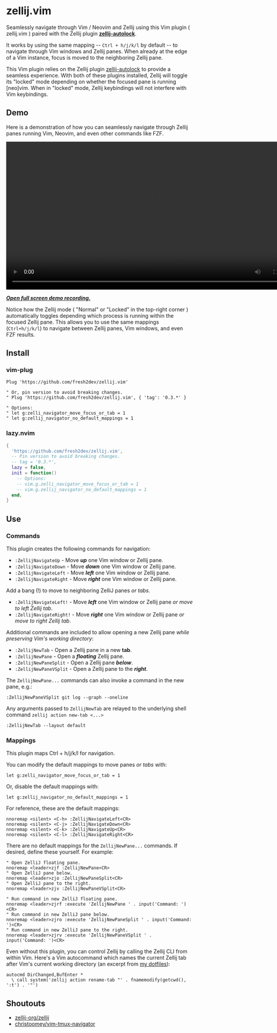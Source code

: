 # zellij.vim

Seamlessly navigate through Vim / Neovim and Zellij using this Vim plugin ( zellij.vim ) paired with the Zellij plugin [**zellij-autolock**](https://github.com/fresh2dev/zellij-autolock).

It works by using the same mapping -- `Ctrl + h/j/k/l` by default -- to navigate through Vim windows and Zellij panes. When already at the edge of a Vim instance, focus is moved to the neighboring Zellij pane.

This Vim plugin relies on the Zellij plugin [zellij-autolock](https://github.com/fresh2dev/zellij-autolock) to provide a seamless experience. With both of these plugins installed, Zellij will toggle its "locked" mode depending on whether the focused pane is running [neo]vim. When in "locked" mode, Zellij keybindings will not interfere with Vim keybindings.

## Demo

Here is a demonstration of how you can seamlessly navigate through Zellij panes running Vim, Neovim, and even other commands like FZF.

<video autoplay="false" controls="controls" style="width: 800px;">
  <source src="https://img.fresh2.dev/1733381151.mp4" type="video/mp4"/>
  <p><i>This page does not support mp4 video playback.</i></p>
  <p><i><a href="https://img.fresh2.dev/1733381151.mp4" target="_blank">Click here to watch the demo recording.</a></i></p>
</video>
<p><b><i><a href="https://img.fresh2.dev/1733381151.mp4" target="_blank">Open full screen demo recording.</a></i></b></p>

Notice how the Zellij mode ( "Normal" or "Locked" in the top-right corner ) automatically toggles depending which process is running within the focused Zellij pane. This allows you to use the same mappings (`Ctrl+h/j/k/l`) to navigate between Zellij panes, Vim windows, and even FZF results.

## Install

### vim-plug

```vim
Plug 'https://github.com/fresh2dev/zellij.vim'

" Or, pin version to avoid breaking changes.
" Plug 'https://github.com/fresh2dev/zellij.vim', { 'tag': '0.3.*' }

" Options:
" let g:zelli_navigator_move_focus_or_tab = 1
" let g:zellij_navigator_no_default_mappings = 1
```

### lazy.nvim

```lua
{
  'https://github.com/fresh2dev/zellij.vim',
  -- Pin version to avoid breaking changes.
  -- tag = '0.3.*',
  lazy = false,
  init = function()
    -- Options:
    -- vim.g.zelli_navigator_move_focus_or_tab = 1
    -- vim.g.zellij_navigator_no_default_mappings = 1
  end,
}
```

## Use

### Commands

This plugin creates the following commands for navigation:

- `:ZellijNavigateUp` - Move ***up*** one Vim window or Zellij pane.
- `:ZellijNavigateDown` - Move ***down*** one Vim window or Zellij pane.
- `:ZellijNavigateLeft` - Move ***left*** one Vim window or Zellij pane.
- `:ZellijNavigateRight` - Move ***right*** one Vim window or Zellij pane.

Add a bang (!) to move to neighboring ZelliJ panes *or tabs*.

- `:ZellijNavigateLeft!` - Move ***left*** one Vim window or Zellij pane *or move to left Zellij tab*.
- `:ZellijNavigateRight!` - Move ***right*** one Vim window or Zellij pane *or move to right Zellij tab*.

Additional commands are included to allow opening a new Zellij pane *while preserving Vim's working directory*:

- `:ZellijNewTab` - Open a Zellij pane in a new **tab**.
- `:ZellijNewPane` - Open a ***floating*** Zellij pane.
- `:ZellijNewPaneSplit` - Open a Zellij pane ***below***.
- `:ZellijNewPaneVSplit` - Open a Zellij pane to the ***right***.

The `ZellijNewPane...` commands can also invoke a command in the new pane, e.g.:

```vim
:ZellijNewPaneVSplit git log --graph --oneline
```

Any arguments passed to `ZellijNewTab` are relayed to the underlying shell command `zellij action new-tab <...>`

```vim
:ZellijNewTab --layout default
```

### Mappings

This plugin maps Ctrl + h/j/k/l for navigation.

You can modify the default mappings to move panes *or tabs* with:

```vim
let g:zelli_navigator_move_focus_or_tab = 1
```

Or, disable the default mappings with:

```vim
let g:zellij_navigator_no_default_mappings = 1
```

For reference, these are the default mappings:

```vim
nnoremap <silent> <C-h> :ZellijNavigateLeft<CR>
nnoremap <silent> <C-j> :ZellijNavigateDown<CR>
nnoremap <silent> <C-k> :ZellijNavigateUp<CR>
nnoremap <silent> <C-l> :ZellijNavigateRight<CR>
```

There are no default mappings for the `ZellijNewPane...` commands. If desired, define these yourself. For example:

```vim
" Open ZelliJ floating pane.
nnoremap <leader>zjf :ZellijNewPane<CR>
" Open ZelliJ pane below.
nnoremap <leader>zjo :ZellijNewPaneSplit<CR>
" Open ZelliJ pane to the right.
nnoremap <leader>zjv :ZellijNewPaneVSplit<CR>

" Run command in new ZelliJ floating pane.
nnoremap <leader>zjrf :execute 'ZellijNewPane ' . input('Command: ')<CR>
" Run command in new ZelliJ pane below.
nnoremap <leader>zjro :execute 'ZellijNewPaneSplit ' . input('Command: ')<CR>
" Run command in new ZelliJ pane to the right.
nnoremap <leader>zjrv :execute 'ZellijNewPaneVSplit ' . input('Command: ')<CR>
```

Even without this plugin, you can control Zellij by calling the Zellij CLI from within Vim. Here's a Vim autocommand which names the current Zellij tab after Vim's current working directory (an excerpt from [my dotfiles](https://github.com/fresh2dev/dotfiles)):

```vim
autocmd DirChanged,BufEnter *
  \ call system('zellij action rename-tab "' . fnamemodify(getcwd(), ':t') . '"')
```

## Shoutouts

- [zellij-org/zellij](https://github.com/zellij-org/zellij)
- [christoomey/vim-tmux-navigator](https://github.com/christoomey/vim-tmux-navigator)
